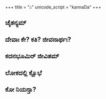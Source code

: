 +++
title = "೦"
unicode_script = "kannaDa"
+++

<div class="js_include" url="/kannaDa/padya/DVG/kagga/vishvAsa-prastuti/00/001.md"  newLevelForH1="2" includeTitle="true"> </div>  

## ಚೈತನ್ಯಮ್
<div class="js_include" url="/kannaDa/padya/DVG/kagga/vishvAsa-prastuti/00/002.md"  newLevelForH1="2" includeTitle="true"> </div>  
<div class="js_include" url="/kannaDa/padya/DVG/kagga/vishvAsa-prastuti/00/003.md"  newLevelForH1="2" includeTitle="true"> </div>  

## ದೇವಾಃ ಕೇ? ಕತಿ? ಜೀವನಾರ್ಥಃ?
<div class="js_include" url="/kannaDa/padya/DVG/kagga/vishvAsa-prastuti/00/004.md"  newLevelForH1="2" includeTitle="true"> </div>  
<div class="js_include" url="/kannaDa/padya/DVG/kagga/vishvAsa-prastuti/00/005.md"  newLevelForH1="2" includeTitle="true"> </div>  
<div class="js_include" url="/kannaDa/padya/DVG/kagga/vishvAsa-prastuti/00/006.md"  newLevelForH1="2" includeTitle="true"> </div>  
<div class="js_include" url="/kannaDa/padya/DVG/kagga/vishvAsa-prastuti/00/007.md"  newLevelForH1="2" includeTitle="true"> </div>  
<div class="js_include" url="/kannaDa/padya/DVG/kagga/vishvAsa-prastuti/00/008.md"  newLevelForH1="2" includeTitle="true"> </div>  


## ಕದನಭೂಮಿರ್ ಜೀವಿತಮ್
<div class="js_include" url="/kannaDa/padya/DVG/kagga/vishvAsa-prastuti/00/009.md"  newLevelForH1="2" includeTitle="true"> </div>  

<div class="js_include" url="/kannaDa/padya/DVG/kagga/vishvAsa-prastuti/00/010.md"  newLevelForH1="2" includeTitle="true"> </div>  

<div class="js_include" url="/kannaDa/padya/DVG/kagga/vishvAsa-prastuti/00/011.md"  newLevelForH1="2" includeTitle="true"> </div>  

<div class="js_include" url="/kannaDa/padya/DVG/kagga/vishvAsa-prastuti/00/012.md"  newLevelForH1="2" includeTitle="true"> </div>  

<div class="js_include" url="/kannaDa/padya/DVG/kagga/vishvAsa-prastuti/00/013.md"  newLevelForH1="2" includeTitle="true"> </div>  

<div class="js_include" url="/kannaDa/padya/DVG/kagga/vishvAsa-prastuti/00/014.md"  newLevelForH1="2" includeTitle="true"> </div>  

## ಲೋಕದಲ್ಲಿ ಕ್ಷೊಭೆ
<div class="js_include" url="/kannaDa/padya/DVG/kagga/vishvAsa-prastuti/00/015.md"  newLevelForH1="2" includeTitle="true"> </div>  
<div class="js_include" url="/kannaDa/padya/DVG/kagga/vishvAsa-prastuti/00/016.md"  newLevelForH1="2" includeTitle="true"> </div>  
<div class="js_include" url="/kannaDa/padya/DVG/kagga/vishvAsa-prastuti/00/017.md"  newLevelForH1="2" includeTitle="true"> </div>  
<div class="js_include" url="/kannaDa/padya/DVG/kagga/vishvAsa-prastuti/00/018.md"  newLevelForH1="2" includeTitle="true"> </div>  

## ಕೋ ನಿಯನ್ತಾ?
<div class="js_include" url="/kannaDa/padya/DVG/kagga/vishvAsa-prastuti/00/019.md"  newLevelForH1="2" includeTitle="true"> </div>  
<div class="js_include" url="/kannaDa/padya/DVG/kagga/vishvAsa-prastuti/00/020.md"  newLevelForH1="2" includeTitle="true"> </div>  
<div class="js_include" url="/kannaDa/padya/DVG/kagga/vishvAsa-prastuti/00/021.md"  newLevelForH1="2" includeTitle="true"> </div>  



